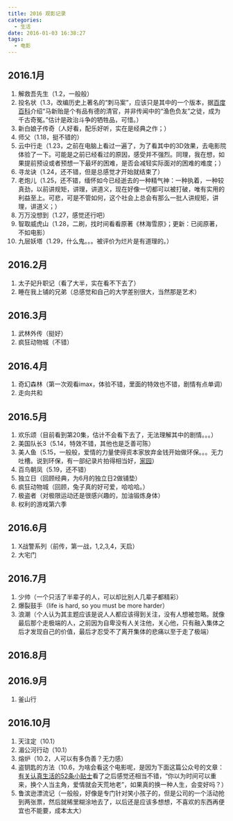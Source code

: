 ```yaml
---
title: 2016 观影记录
categories:
  - 生活
date: 2016-01-03 16:38:27
tags:
  - 电影
---
```


2016.1月
-------

1. 解救吾先生（1.2，一般般）
2. 投名状（1.3，改编历史上著名的“刺马案”，应该只是其中的一个版本，据[百度百科](http://baike.baidu.com/view/126377.htm)介绍“马新贻是个有品有德的清官，并非传闻中的“渔色负友”之徒，成为千古奇冤。”估计是政治斗争的牺牲品，可惜。）
3. 新白娘子传奇（人好看，配乐好听，实在是经典之作；）
4. 师父（1.18，挺不错的）
5. 云中行走（1.23，之前在电脑上看过一遍了，为了看其中的3D效果，去电影院体验了一下。可能是之前已经看过的原因，感受并不强烈。同理，我在想，如果提前预设或者预想一下最坏的困难，是否会减轻实际面对的困难的难度；）
6. 寻龙诀（1.24，还不错，但是总感觉才开始就结束了）
7. 老炮儿（1.25，还不错，缅怀如今已经逝去的一种精气神：一种执着，一种较真劲，以前讲规矩，讲理，讲道义，现在好像一切都可以被打破，唯有实用的利益至上。可悲，可是不管如何，这个社会上总会有那么一批人讲规矩，讲理，讲道义；）
8. 万万没想到（1.27，感觉还行吧）
9. 智取威虎山（1.28，二刷，找时间看看原著《林海雪原》；更新：已阅原著，不如电影）
10. 九层妖塔（1.29，什么鬼。。。被评价为烂片是有道理的。）

2016.2月
-------

1. 太子妃升职记（看了大半，实在看不下去了）
2. 睡在我上铺的兄弟（总感觉和自己的大学差别很大，当然那是艺术）

2016.3月
-------

1. 武林外传（挺好）
2. 疯狂动物城（不错）

2016.4月
-------

1. 奇幻森林（第一次观看imax，体验不错，里面的特效也不错，剧情有点单调）
2. 走向共和

2016.5月
-------

1. 欢乐颂（目前看到第20集，估计不会看下去了，无法理解其中的剧情。。。）
2. 美国队长3（5.14，特效不错，其他也是乏善可陈）
3. 美人鱼（5.15，一般般，爱情的力量使得资本家放弃金钱开始做环保。。。无力吐槽。说到环保，有一部纪录片拍得相当好，[家园](https://movie.douban.com/subject/3018123/)）
4. 百鸟朝凤（5.19，还不错）
5. 独立日（回顾经典，为6月的独立日2做铺垫）
6. 疯狂动物城（回顾，兔子真的好可爱，哈哈哈。）
7. 极盗者（对极限运动还是很感兴趣的，加油锻炼身体）
8. 权利的游戏第六季

2016.6月
-------

1. X战警系列（前传，第一战，1,2,3,4，天启）
2. 大宅门

2016.7月
-------

1. 少帅（一个只活了半辈子的人，可以却比别人几辈子都精彩）
2. 爆裂鼓手（life is hard, so you must be more harder）
3. 浪潮（个人认为其主题应该是说人人都应该得到关注，没有人想被忽略。就像最后那个走极端的人，之前因为自卑没有人关注他，关心他，只有融入集体之后才发现自己的价值，最后才忍受不了离开集体的悲痛以至于走了极端）

2016.8月
-------

2016.9月
-------

1. 釜山行

2016.10月
--------

1. 天注定（10.1）
2. 湄公河行动（10.1）
3. 熔炉（10.2，人可以有多伪善？无力感）
4. 盗钥匙的方法（10.6，为啥会看这个电影呢，是因为下面这篇公众号的文章：[有关认真生活的52条小贴士](http://mp.weixin.qq.com/s?__biz=MzAwMDgyMTA3Mg==&mid=2650057237&idx=1&sn=f9492ca8d88c68177f8a8466332ccba5&scene=4#wechat_redirect)看了之后感觉还相当不错，“你以为时间可以重来，换个人当主角，爱情就会天荒地老”，如果真的换一种人生，会变好吗？）
5. 鲁滨逊漂流记（一般般，好像是专门针对笑小孩子的，但是公司的一个活动抢到两张票，然后就稀里糊涂地去了，以后还是应该多想想，不喜欢的东西再便宜也不能要，成本太大）
